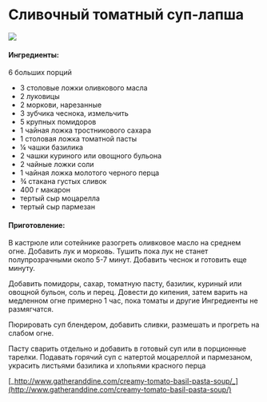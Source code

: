 # Сливочный томатный суп-лапша

![](https://s-media-cache-ak0.pinimg.com/564x/3e/4d/4b/3e4d4bf2489d02ba03a2d1f30fb632c0.jpg)

#### Ингредиенты:

6 больших порций

* 3 столовые ложки оливкового масла
* 2 луковицы
* 2 моркови, нарезанные
* 3 зубчика чеснока, измельчить
* 5 крупных помидоров
* 1 чайная ложка тростникового сахара
* 1 столовая ложка томатной пасты
* ¼ чашки базилика
* 2 чашки куриного или овощного бульона
* 2 чайные ложки соли
* 1 чайная ложка молотого черного перца
* ¾ стакана густых сливок
* 400 г макарон
* тертый сыр моцарелла
* тертый сыр пармезан

#### Приготовление:

В кастрюле или сотейнике разогреть оливковое масло на среднем огне. Добавить лук и морковь. Тушить пока лук не станет полупрозрачными около 5-7 минут. Добавить чеснок и готовить еще минуту.

Добавить помидоры, сахар, томатную пасту, базилик, куриный или овощной бульон, соль и перец. Довести до кипения, затем варить на медленном огне примерно 1 час, пока томаты и другие Ингредиенты не размягчатся.

Пюрировать суп блендером, добавить сливки, размешать и прогреть на слабом огне.

Пасту сварить отдельно и добавить в готовый суп или в порционные тарелки. Подавать горячий суп с натертой моцареллой и пармезаном, украсить листьями базилика и хлопьями красного перца

[_http://www.gatheranddine.com/creamy-tomato-basil-pasta-soup/_](http://www.gatheranddine.com/creamy-tomato-basil-pasta-soup/)

